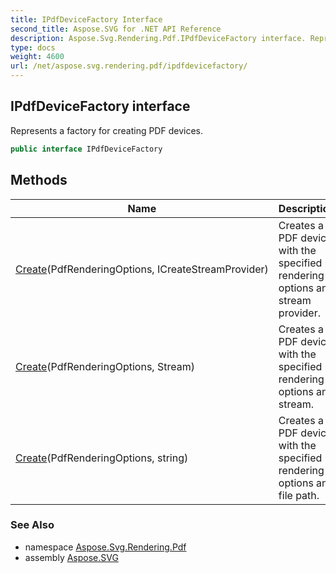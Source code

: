 ```yaml
---
title: IPdfDeviceFactory Interface
second_title: Aspose.SVG for .NET API Reference
description: Aspose.Svg.Rendering.Pdf.IPdfDeviceFactory interface. Represents a factory for creating PDF devices
type: docs
weight: 4600
url: /net/aspose.svg.rendering.pdf/ipdfdevicefactory/
---
```

## IPdfDeviceFactory interface

Represents a factory for creating PDF devices.

```csharp
public interface IPdfDeviceFactory
```

## Methods

| Name | Description |
| --- | --- |
| [Create](../../aspose.svg.rendering.pdf/ipdfdevicefactory/create/#create)(PdfRenderingOptions, ICreateStreamProvider) | Creates a PDF device with the specified rendering options and stream provider. |
| [Create](../../aspose.svg.rendering.pdf/ipdfdevicefactory/create/#create_1)(PdfRenderingOptions, Stream) | Creates a PDF device with the specified rendering options and stream. |
| [Create](../../aspose.svg.rendering.pdf/ipdfdevicefactory/create/#create_2)(PdfRenderingOptions, string) | Creates a PDF device with the specified rendering options and file path. |

### See Also

* namespace [Aspose.Svg.Rendering.Pdf](../../aspose.svg.rendering.pdf/)
* assembly [Aspose.SVG](../../)
